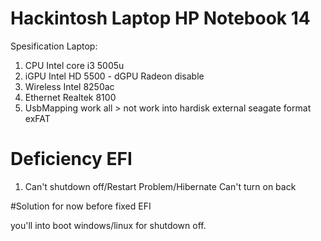 # Hackintosh Laptop HP Notebook 14

Spesification Laptop:

1. CPU Intel core i3 5005u
2. iGPU Intel HD 5500 - dGPU Radeon disable
3. Wireless Intel 8250ac
4. Ethernet Realtek 8100
5. UsbMapping work all > not work into hardisk external seagate format exFAT


# Deficiency EFI

1. Can't shutdown off/Restart Problem/Hibernate Can't turn on back

#Solution for now before fixed EFI

you'll into boot windows/linux for shutdown off.
